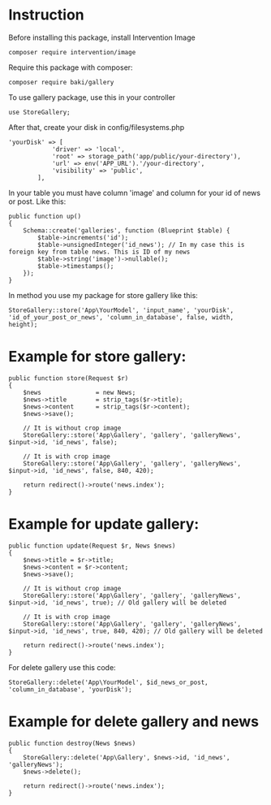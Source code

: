 # Instruction
Before installing this package, install Intervention Image
```
composer require intervention/image
```
Require this package with composer:
```
composer require baki/gallery
```
To use gallery package, use this in your controller
```
use StoreGallery;
```
After that, create your disk in config/filesystems.php
```
'yourDisk' => [
            'driver' => 'local',
            'root' => storage_path('app/public/your-directory'),
            'url' => env('APP_URL').'/your-directory',
            'visibility' => 'public',
        ],
```
In your table you must have column 'image' and column for your id of news or post.
Like this:
```
public function up()
{
    Schema::create('galleries', function (Blueprint $table) {
        $table->increments('id');
        $table->unsignedInteger('id_news'); // In my case this is foreign key from table news. This is ID of my news
        $table->string('image')->nullable();
        $table->timestamps();
    });
}
```
In method you use my package for store gallery like this:
```
StoreGallery::store('App\YourModel', 'input_name', 'yourDisk', 'id_of_your_post_or_news', 'column_in_database', false, width, height);
```
# Example for store gallery:
```
public function store(Request $r)
{
    $news               = new News;
    $news->title        = strip_tags($r->title);
    $news->content      = strip_tags($r->content);
    $news->save();
    
    // It is without crop image
    StoreGallery::store('App\Gallery', 'gallery', 'galleryNews',  $input->id, 'id_news', false);
    
    // It is with crop image
    StoreGallery::store('App\Gallery', 'gallery', 'galleryNews',  $input->id, 'id_news', false, 840, 420);
    
    return redirect()->route('news.index');
}
```
# Example for update gallery:
```
public function update(Request $r, News $news)
{
    $news->title = $r->title;
    $news->content = $r->content;
    $news->save();
    
    // It is without crop image
    StoreGallery::store('App\Gallery', 'gallery', 'galleryNews',  $input->id, 'id_news', true); // Old gallery will be deleted
    
    // It is with crop image
    StoreGallery::store('App\Gallery', 'gallery', 'galleryNews',  $input->id, 'id_news', true, 840, 420); // Old gallery will be deleted

    return redirect()->route('news.index');
}
```
For delete gallery use this code:
```
StoreGallery::delete('App\YourModel', $id_news_or_post, 'column_in_database', 'yourDisk');
```
# Example for delete gallery and news
```
public function destroy(News $news)
{
    StoreGallery::delete('App\Gallery', $news->id, 'id_news', 'galleryNews');
    $news->delete();

    return redirect()->route('news.index');
}
```
